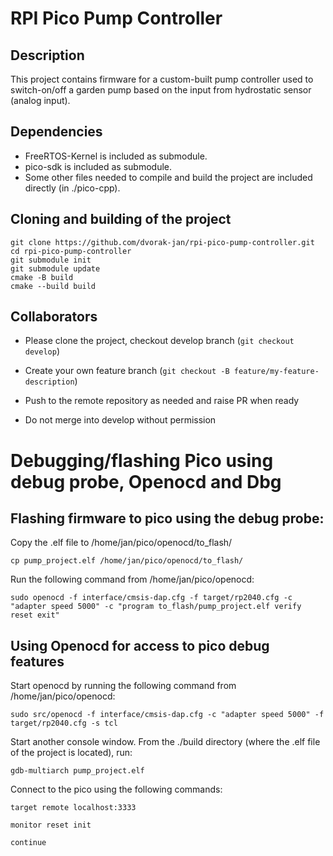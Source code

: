 # RPI Pico Pump Controller

## Description

This project contains firmware for a custom-built pump controller used to switch-on/off a garden pump based on the input from hydrostatic sensor (analog input).

## Dependencies

- FreeRTOS-Kernel is included as submodule.
- pico-sdk is included as submodule.
- Some other files needed to compile and build the project are included directly (in ./pico-cpp).

## Cloning and building of the project

```
git clone https://github.com/dvorak-jan/rpi-pico-pump-controller.git
cd rpi-pico-pump-controller
git submodule init
git submodule update
cmake -B build
cmake --build build
```

## Collaborators

- Please clone the project, checkout develop branch (``git checkout develop``)

- Create your own feature branch (``git checkout -B feature/my-feature-description``)

- Push to the remote repository as needed and raise PR when ready
- Do not merge into develop without permission

# Debugging/flashing Pico using debug probe, Openocd and Dbg

## Flashing firmware to pico using the debug probe:

Copy the .elf file to /home/jan/pico/openocd/to_flash/

``cp pump_project.elf /home/jan/pico/openocd/to_flash/``

Run the following command from /home/jan/pico/openocd:

``sudo openocd -f interface/cmsis-dap.cfg -f target/rp2040.cfg -c "adapter speed 5000" -c "program to_flash/pump_project.elf verify reset exit"``

## Using Openocd for access to pico debug features

Start openocd by running the following command from /home/jan/pico/openocd:

``sudo src/openocd -f interface/cmsis-dap.cfg -c "adapter speed 5000" -f target/rp2040.cfg -s tcl``

Start another console window. From the ./build directory (where the .elf file of the project is located), run:

``gdb-multiarch pump_project.elf``

Connect to the pico using the following commands:

``target remote localhost:3333``

``monitor reset init``

``continue``

